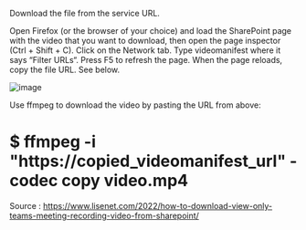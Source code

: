 Download the file from the service URL.

Open Firefox (or the browser of your choice) and load the SharePoint page with the video that you want to download, then open the page inspector (Ctrl + Shift + C). Click on the Network tab. Type videomanifest where it says “Filter URLs“. Press F5 to refresh the page. When the page reloads, copy the file URL. See below.

  ![image](https://github.com/ObsidianMaximus/optix/assets/97427045/1fe2c171-382d-4faf-8346-feed67372c30)

Use ffmpeg to download the video by pasting the URL from above:

# $ ffmpeg -i "https://copied_videomanifest_url" -codec copy video.mp4


Source : https://www.lisenet.com/2022/how-to-download-view-only-teams-meeting-recording-video-from-sharepoint/
